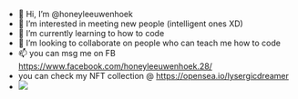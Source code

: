 - 👋 Hi, I’m @honeyleeuwenhoek
- 👀 I’m interested in meeting new people (intelligent ones XD)
- 🌱 I’m currently learning to how to code
- 💞️ I’m looking to collaborate on people who can teach me how to code
- 📫 you can msg me on FB https://www.facebook.com/honeyleeuwenhoek.28/
- you can check my NFT collection @ https://opensea.io/lysergicdreamer
- <img src="https://wifflegif.com/gifs/478906-yamato-nadeshiko-shichi-henge-gif">




<!---
honeyleeuwenhoek/honeyleeuwenhoek is a ✨ special ✨ repository because its `README.md` (this file) appears on your GitHub profile.
You can click the Preview link to take a look at your changes.
--->
